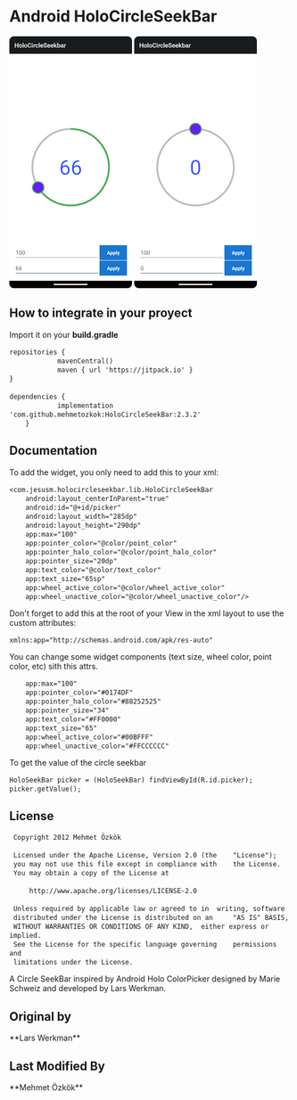 <h1>Android HoloCircleSeekBar</h1>


![image](/images/device-2015-04-08-225534.png)
![image](/images/device-2015-09-21-225940.png)

<h2>How to integrate in your proyect</h2>

Import it on your **build.gradle**

```
repositories {
			mavenCentral()
			maven { url 'https://jitpack.io' }
}

dependencies {
	        implementation 'com.github.mehmetozkok:HoloCircleSeekBar:2.3.2'
	}
```


<h2>Documentation</h2>
To add the widget, you only need to add this to your xml:

    <com.jesusm.holocircleseekbar.lib.HoloCircleSeekBar
        android:layout_centerInParent="true"
        android:id="@+id/picker"
        android:layout_width="285dp"
        android:layout_height="290dp"
        app:max="100"
        app:pointer_color="@color/point_color"
        app:pointer_halo_color="@color/point_halo_color"
        app:pointer_size="20dp"
        app:text_color="@color/text_color"
        app:text_size="65sp"
        app:wheel_active_color="@color/wheel_active_color"
        app:wheel_unactive_color="@color/wheel_unactive_color"/>

Don't forget to add this at the root of your View in the xml layout to use the custom attributes:

	xmlns:app="http://schemas.android.com/apk/res-auto"
        
You can change some widget components (text size, wheel color, point color, etc) sith this attrs.
 
        app:max="100"
        app:pointer_color="#0174DF"
        app:pointer_halo_color="#88252525"
        app:pointer_size="34"
        app:text_color="#FF0000"
        app:text_size="65"
        app:wheel_active_color="#00BFFF"
        app:wheel_unactive_color="#FFCCCCCC" 

To get the value of the circle seekbar

	HoloSeekBar picker = (HoloSeekBar) findViewById(R.id.picker);
	picker.getValue();
	
<H2>License</H2>
	
 	 Copyright 2012 Mehmet Özkök
 	
 	 Licensed under the Apache License, Version 2.0 (the 	"License");
 	 you may not use this file except in compliance with 	the License.
 	 You may obtain a copy of the License at
 	
 	     http://www.apache.org/licenses/LICENSE-2.0
 	
 	 Unless required by applicable law or agreed to in 	writing, software
	 distributed under the License is distributed on an 	"AS IS" BASIS,
 	 WITHOUT WARRANTIES OR CONDITIONS OF ANY KIND, 	either express or implied.
 	 See the License for the specific language governing 	permissions and
 	 limitations under the License.

A Circle SeekBar inspired by Android Holo ColorPicker designed by Marie Schweiz and developed by Lars Werkman.

<h2>Original by</h2>
**Lars Werkman**
 

<h2>Last Modified By</h2>
**Mehmet Özkök**
